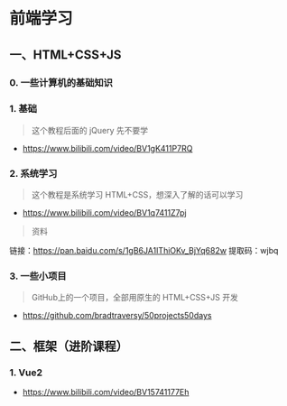 # 前端学习

## 一、HTML+CSS+JS

### 0. 一些计算机的基础知识



### 1. 基础

> 这个教程后面的 jQuery 先不要学

- https://www.bilibili.com/video/BV1gK411P7RQ

### 2. 系统学习

> 这个教程是系统学习 HTML+CSS，想深入了解的话可以学习

- https://www.bilibili.com/video/BV1q7411Z7pj

> 资料

链接：https://pan.baidu.com/s/1gB6JA1IThiOKv_BjYq682w 
提取码：wjbq

### 3. 一些小项目

> GitHub上的一个项目，全部用原生的 HTML+CSS+JS 开发

- https://github.com/bradtraversy/50projects50days



## 二、框架（进阶课程）

### 1. Vue2

- https://www.bilibili.com/video/BV15741177Eh


